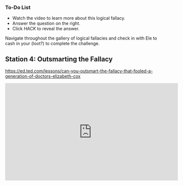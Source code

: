 

<div class="aside">
<h3>To-Do List</h3>
<ul>
  <li>Watch the video to learn more about this logical fallacy.</li>
  <li>Answer the question on the right.</li>
  <li>Click <em>HACK</em> to reveal the answer.</li>
</ul>
</div>


Navigate throughout the gallery of logical fallacies and check in with Ele to cash in your (loot?) to complete the challenge. 

## Station 4: Outsmarting the Fallacy
https://ed.ted.com/lessons/can-you-outsmart-the-fallacy-that-fooled-a-generation-of-doctors-elizabeth-cox

<iframe width="560" height="315" src="https://www.youtube-nocookie.com/embed/8HLtFv_KqoE" title="YouTube video player" frameborder="0" allow="accelerometer; autoplay; clipboard-write; encrypted-media; gyroscope; picture-in-picture" allowfullscreen></iframe>